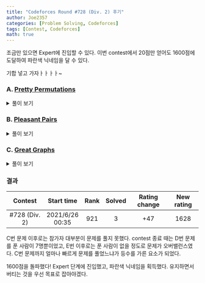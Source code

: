 ```yaml
---
title: "Codeforces Round #728 (Div. 2) 후기"
author: Joe2357
categories: [Problem Solving, Codeforces]
tags: [Contest, Codeforces]
math: true
---
```


조금만 있으면 Expert에 진입할 수 있다. 이번 contest에서 20점만 얻어도 1600점에 도달하여 파란색 닉네임을 달 수 있다.

기합 넣고 가자ㅏㅏㅏㅏ~

### A. [Pretty Permutations](https://codeforces.com/contest/1541/problem/A)

<details markdown="1"><summary>풀이 보기</summary>
#### 풀이

예제만 봤다가 한번 틀린 문제이다.

모든 원소를 한 칸씩만 미루는 것이 정답이 아니다. 만약 $n$개의 원소를 한칸만 미루는 것은 거리가 $2n-2$가 된다. 이것이 최소가 아니었다.

정답은 2개씩 묶어 서로 위치를 바꾸는 방법이다. 만약 원소의 개수가 홀수라면 마지막 남는 3개의 원소는 서로 한칸씩 밀어 모든 원소의 거리가 1이 되도록 조정할 수 있는 방법이 있다. 이 방법을 이용하면 거리가 $n$인 방법으로 모든 원소의 자리를 바꿀 수 있다.

#### 코드

```c
#include <stdio.h>

int main() {
    int t;
    scanf("%d", &t);
    while (t--) {
        int n;
        scanf("%d", &n);
        int a = n >> 1;
        if ((n & 1) > 0) {
            for (int i = 1; i < a; ++i) {
                printf("%d %d ", i << 1, (i << 1) - 1);
            }
            printf("%d %d %d\n", n - 1, n, n - 2);
        }
        else {
            for (int i = 1; i <= a; ++i) {
                printf("%d %d ", i << 1, (i << 1) - 1);
            }
            printf("\n");
        }
    }
    return 0;
}
```

</details>

### B. [Pleasant Pairs](https://codeforces.com/contest/1541/problem/B)

<details markdown="1"><summary>풀이 보기</summary>
#### 풀이

모든 원소에 대해 검사하면 시간이 부족한 문제이다. 이 문제는 내가 온전히 풀었다고는 말하기 힘든 문제이다.

두 원소의 곱이 두 index의 합과 같음을 찾는 문제인데, 탐색 횟수를 줄이는 방법으로 앞의 원소의 값을 이용했다. 원소는 각각 자연수로 이루어져 있으므로, 두 index의 합 $i+j$는 원소 $a_i$의 배수여야한다. 이 점을 이용하여 개수를 모두 세는 브루트포스 방법으로 통과가 가능했다.

#### 코드

```c
#include <stdio.h>

#define MAX_IDX (int)1e5

long long arr[MAX_IDX + 1];
long long n;

int main() {
    int t;
    scanf("%d", &t);
    while (t--) {
        long long result = 0;
        scanf("%d", &n);
        for (long long i = 1; i <= n; ++i) {
            scanf("%lld", arr + i);
        }

        for (long long i = 1; i <= n; ++i) {
            long long a = arr[i];
            long long temp = (2 * i) % a;

            for (long long b = i - temp + a; b <= n; b += a) {
                result += (a * arr[b] == i + b);
            }
        }
        printf("%lld\n", result);
    }
    return 0;
}
```

</details>

### C. [Great Graphs](https://codeforces.com/contest/1541/problem/C)

<details markdown="1"><summary>풀이 보기</summary>
#### 풀이

음수 사이클을 만들지 않는 선에서 그래프가 가질 수 있는 cost 합의 최소를 찾는 문제이다.

 우선 양수인 edge부터 생각해보자. cost의 최소가 되도록 해야하므로 양수인 edge는 가장 적게 사용하는 것이 좋다. 그 때의 edge의 합은 **distance가 가장 큰 원소까지의 cost**가 될 것이다. 예를 들어 배열이 $[0, 2, 4, 8, 11]$이라고 하면 아래의 양수 cost를 사용하는 것이 최소이다. 배열은 정렬하여 순서를 맞추고 edge를 추가해나가는 것이 좋다.

- $0$ -> $2$까지의 cost $2$
- $2$ -> $4$까지의 cost $2$
- $4$ -> $8$까지의 cost $4$
- $8$ -> $11$까지의 cost $3$
- 위의 모든 cost의 합 = $11$ ( distance가 가장 큰 원소와 값이 같다 )

이제 가능한 모든 음수 edge를 추가하면 된다. 우선 양수 edge의 반대로 모든 edge에 같은 양의 음수 edge를 설치할 수 있다. 따라서 위의 양수 edge를 모두 상쇄하는 음수 edge를 그릴 수 있다. 고로 정답이 <u>양수가 나오는 경우는 존재하지 않는다.</u>

또한 각 원소들을 거미줄 형태로 그릴 때 edge를 추가할 수 있는지 검사한다. 규칙을 찾으면 알겠지만, 아래와 같은 규칙을 가지게 된다.

- 1번 정점 ( 시작지점 ) 은 어떤 것과도 추가로 연결할 수 없다.
- 2번 정점은 1번 정점과 연결할 수 있다. 물론 이것은 위에서 언급한 양수 edge 상쇄에 사용되므로 고려하지 않아도 된다.
- 3번 정점은 1번 정점에 추가적으로 음수 edge를 그릴 수 있다. 이 때 사이클을 만들지 않는 수준에서 만들 수 있는 cost의 최댓값은 $a_3 - a_1$이다. ( 2번으로 연결하는 edge는 양수와의 edge의 상쇄에 사용한다. )
- n번 정점은 1번 정점부터 n-2번 정점까지 추가적으로 음수 edge를 그릴 수 있다. 이 때의 추가로 제거 가능한 cost는 $\sum{a_n - a_i}$이다. 이것을 공식화하면 $(n-2) \times{a_n} - \sum_{i=1}^{n-2}{a_i}$이다. 

따라서 위의 수식을 모든 정점에 대해 더해주면 답을 얻을 수 있다.

#### 코드

```c
#include <stdio.h>

#define MAX_IDX (int)1e5

long long arr[MAX_IDX];
int n;

#define max(a, b) (((a) > (b)) ? (a) : (b))

int cmp(long long* a, long long* b) {
    if (*a > *b) {
        return 1;
    }
    else if (*a == *b) {
        return 0;
    }
    else {
        return -1;
    }
}

int main() {
    int t;
    scanf("%d", &t);
    while (t--) {
        long long ret = 0;
        scanf("%d", &n);

        for (int i = 0; i < n; ++i) {
            scanf("%lld", arr + i);
        }
        qsort(arr, n, sizeof(long long), cmp);

        long long sum = 0;
        for (int i = 2; i < n; ++i) {
            ret -= (arr[i] * (i - 1) - sum);
            sum += arr[i - 1];
        }
        printf("%lld\n", ret);
    }
    return 0;
}
```

</details>

### 결과

|    Contest    |      Start time      | Rank | Solved | Rating change | New rating |
| :-----------: | :------------------: | :--: | :----: | :-----------: | :--------: |
| #728 (Div. 2) | 2021/6/26<br />00:35 | 921  |   3    |      +47      |    1628    |

C번 문제 이후로는 참가자 대부분이 문제를 풀지 못했다. contest 종료 때는 D번 문제를 푼 사람이 7명뿐이었고, E번 이후로는 푼 사람이 없을 정도로 문제가 오버밸런스였다. C번 문제까지 얼마나 빠르게 문제를 풀었느냐가 등수를 가른 요소가 되었다.

1600점을 돌파했다! Expert 단계에 진입했고, 파란색 닉네임을 획득했다. 유지하면서 버티는 것을 우선 목표로 잡아야겠다.


